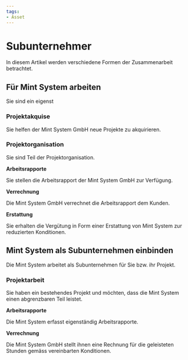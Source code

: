 ```yaml
---
tags:
- Asset
---
```


# Subunternehmer

In diesem Artikel werden verschiedene Formen der Zusammenarbeit betrachtet.

## Für Mint System arbeiten

Sie sind ein eigenst

### Projektakquise

Sie helfen der Mint System GmbH neue Projekte zu akquirieren.

### Projektorganisation

Sie sind Teil der Projektorganisation.

**Arbeitsrapporte**

Sie stellen die Arbeitsrapport der Mint System GmbH zur Verfügung.

**Verrechnung**

Die Mint System GmbH verrechnet die Arbeitsrapport dem Kunden.

**Erstattung**

Sie erhalten die Vergütung in Form einer Erstattung von Mint System zur reduzierten Konditionen.

## Mint System als Subunternehmen einbinden

Die Mint System arbeitet als Subunternehmen für Sie bzw. ihr Projekt.

### Projektarbeit

Sie haben ein bestehendes Projekt und möchten, dass die Mint System einen abgrenzbaren Teil leistet.

**Arbeitsrapporte**

Die Mint System erfasst eigenständig Arbeitsrapporte.

**Verrechnung**

Die Mint System GmbH stellt ihnen eine Rechnung für die geleisteten Stunden gemäss vereinbarten Konditionen.